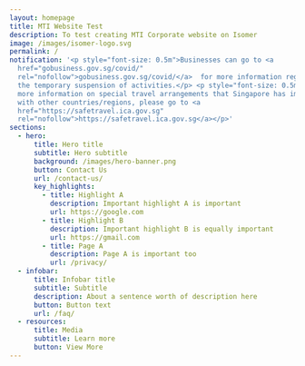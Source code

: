 ```yaml
---
layout: homepage
title: MTI Website Test
description: To test creating MTI Corporate website on Isomer
image: /images/isomer-logo.svg
permalink: /
notification: '<p style="font-size: 0.5m">Businesses can go to <a
  href="gobusiness.gov.sg/covid/"
  rel="nofollow">gobusiness.gov.sg/covid/</a>  for more information regarding
  the temporary suspension of activities.</p> <p style="font-size: 0.5m">For
  more information on special travel arrangements that Singapore has implemented
  with other countries/regions, please go to <a
  href="https://safetravel.ica.gov.sg"
  rel="nofollow">https://safetravel.ica.gov.sg</a></p>'
sections:
  - hero:
      title: Hero title
      subtitle: Hero subtitle
      background: /images/hero-banner.png
      button: Contact Us
      url: /contact-us/
      key_highlights:
        - title: Highlight A
          description: Important highlight A is important
          url: https://google.com
        - title: Highlight B
          description: Important highlight B is equally important
          url: https://gmail.com
        - title: Page A
          description: Page A is important too
          url: /privacy/
  - infobar:
      title: Infobar title
      subtitle: Subtitle
      description: About a sentence worth of description here
      button: Button text
      url: /faq/
  - resources:
      title: Media
      subtitle: Learn more
      button: View More
---
```

